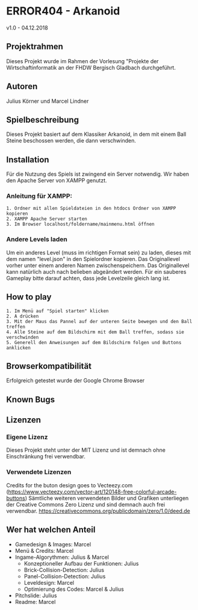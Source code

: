 ﻿# ERROR404 - Arkanoid
 
v1.0 - 04.12.2018
 
## Projektrahmen
 
Dieses Projekt wurde im Rahmen der Vorlesung "Projekte der Wirtschaftinformatik an der FHDW Bergisch Gladbach durchgeführt.
 
## Autoren
 
Julius Körner und Marcel Lindner
 
## Spielbeschreibung
 
Dieses Projekt basiert auf dem Klassiker Arkanoid, in dem mit einem Ball Steine beschossen werden, die dann verschwinden.

## Installation

Für die Nutzung des Spiels ist zwingend ein Server notwendig. Wir haben den Apache Server von XAMPP genutzt. 
### Anleitung für XAMPP:
    1. Ordner mit allen Spieldateien in den htdocs Ordner von XAMPP kopieren
    2. XAMPP Apache Server starten
    3. Im Browser localhost/foldername/mainmenu.html öffnen

### Andere Levels laden

Um ein anderes Level (muss im richtigen Format sein) zu laden, dieses mit dem namen "level.json" in den Spielordner kopieren. Das Originallevel vorher unter einem anderen Namen zwischenspeichern. Das Originallevel kann natürlich auch nach belieben abgeändert werden. Für ein sauberes Gameplay bitte darauf achten, dass jede Levelzeile gleich lang ist.

## How to play
 
    1. Im Menü auf "Spiel starten" klicken
    2. A drücken
    3. Mit der Maus das Pannel auf der unteren Seite bewegen und den Ball treffen
    4. Alle Steine auf dem Bildschirm mit dem Ball treffen, sodass sie verschwinden
    5. Generell den Anweisungen auf dem Bildschirm folgen und Buttons anklicken
 
## Browserkompatibilität
Erfolgreich getestet wurde der Google Chrome Browser

## Known Bugs

## Lizenzen
 
### Eigene Lizenz
 
Dieses Projekt steht unter der MIT Lizenz und ist demnach ohne Einschränkung frei verwendbar.
 
### Verwendete Lizenzen
Credits for the buton design goes to Vecteezy.com (https://www.vecteezy.com/vector-art/120148-free-colorful-arcade-buttons)
Sämtliche weiteren verwendeten Bilder und Grafiken unterliegen der Creative Commons Zero Lizenz und sind demnach auch frei verwendbar.
https://creativecommons.org/publicdomain/zero/1.0/deed.de

## Wer hat welchen Anteil

- Gamedesign & Images:  Marcel
- Menü & Credits:       Marcel
- Ingame-Algorythmen:   Julius & Marcel
    - Konzeptioneller Aufbau der Funktionen:    Julius
    - Brick-Collision-Detection:                Julius
    - Panel-Collision-Detection:                Julius
    - Leveldesign:                              Marcel
    - Optimierung des Codes:                    Marcel & Julius
- Pitchslide:           Julius
- Readme:               Marcel

